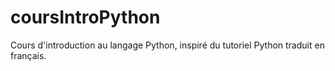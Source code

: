 coursIntroPython
================

Cours d'introduction au langage Python, inspiré du tutoriel Python traduit en français.
